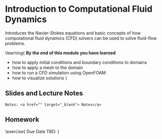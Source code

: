# Introduction to Computational Fluid Dynamics

Introduces the Navier-Stokes equations and basic concepts of how computational fluid dynamics (CFD) solvers can be used to solve fluid-flow problems. 

\learning{
**By the end of this module you have learned**
- how to apply initial conditions and boundary conditions to domains
- how to apply a mesh to the domain
- how to run a CFD simulation using OpenFOAM 
- how to visualize solutions
}

## Slides and Lecture Notes

~~~
Notes: <a href="" target="_blank"> Notes</a>
~~~

## Homework

\exercise{
Due Date TBD: 
}
